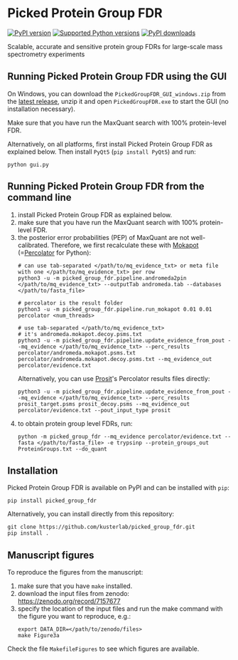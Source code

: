 # Picked Protein Group FDR

[![PyPI version](https://img.shields.io/pypi/v/picked_group_fdr.svg?logo=pypi&logoColor=FFE873)](https://pypi.org/project/picked_group_fdr/)
[![Supported Python versions](https://img.shields.io/pypi/pyversions/picked_group_fdr.svg?logo=python&logoColor=FFE873)](https://pypi.org/project/picked_group_fdr/)
[![PyPI downloads](https://img.shields.io/pypi/dm/picked_group_fdr.svg)](https://pypistats.org/packages/picked_group_fdr)

Scalable, accurate and sensitive protein group FDRs for large-scale mass spectrometry experiments

## Running Picked Protein Group FDR using the GUI

On Windows, you can download the `PickedGroupFDR_GUI_windows.zip` from the [latest release](https://github.com/kusterlab/picked_group_fdr/releases), unzip it and open `PickedGroupFDR.exe` to start the GUI (no installation necessary).

Make sure that you have run the MaxQuant search with 100% protein-level FDR.

Alternatively, on all platforms, first install Picked Protein Group FDR as explained below. Then install `PyQt5` (`pip install PyQt5`) and run:

```shell
python gui.py
```

## Running Picked Protein Group FDR from the command line

1. install Picked Protein Group FDR as explained below.
2. make sure that you have run the MaxQuant search with 100% protein-level FDR.
3. the posterior error probabilities (PEP) of MaxQuant are not well-calibrated. Therefore, we first recalculate these with [Mokapot](https://mokapot.readthedocs.io/en/latest/) (=[Percolator](http://percolator.ms/) for Python):
   ```shell
   # can use tab-separated </path/to/mq_evidence_txt> or meta file with one </path/to/mq_evidence_txt> per row
   python3 -u -m picked_group_fdr.pipeline.andromeda2pin </path/to/mq_evidence_txt> --outputTab andromeda.tab --databases </path/to/fasta_file>
   
   # percolator is the result folder
   python3 -u -m picked_group_fdr.pipeline.run_mokapot 0.01 0.01 percolator <num_threads>
   
   # use tab-separated </path/to/mq_evidence_txt>
   # it's andromeda.mokapot.decoy.psms.txt
   python3 -u -m picked_group_fdr.pipeline.update_evidence_from_pout --mq_evidence </path/to/mq_evidence_txt> --perc_results percolator/andromeda.mokapot.psms.txt percolator/andromeda.mokapot.decoy.psms.txt --mq_evidence_out percolator/evidence.txt
   ```
    Alternatively, you can use [Prosit](https://www.proteomicsdb.org/prosit/)'s Percolator results files directly:
   ```shell
   python3 -u -m picked_group_fdr.pipeline.update_evidence_from_pout --mq_evidence </path/to/mq_evidence_txt> --perc_results prosit_target.psms prosit_decoy.psms --mq_evidence_out percolator/evidence.txt --pout_input_type prosit
   ```
4. to obtain protein group level FDRs, run:
   ```shell
   python -m picked_group_fdr --mq_evidence percolator/evidence.txt --fasta </path/to/fasta_file> -e trypsinp --protein_groups_out ProteinGroups.txt --do_quant
   ```


## Installation

Picked Protein Group FDR is available on PyPI and can be installed with `pip`:

```shell
pip install picked_group_fdr
```

Alternatively, you can install directly from this repository:

```shell
git clone https://github.com/kusterlab/picked_group_fdr.git
pip install .
```


## Manuscript figures

To reproduce the figures from the manuscript:

1. make sure that you have `make` installed.
2. download the input files from zenodo: https://zenodo.org/record/7157677
3. specify the location of the input files and run the make command with the figure you want to reproduce, e.g.:
   ```shell
   export DATA_DIR=</path/to/zenodo/files>
   make Figure3a
   ```

Check the file `MakefileFigures` to see which figures are available.
